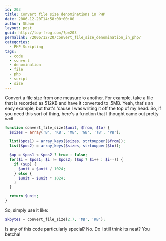 ```yaml
---
id: 203
title: Convert file size denominations in PHP
date: 2006-12-20T14:58:00+00:00
author: Shawn
layout: post
guid: http://top-frog.com/?p=203
permalink: /2006/12/20/convert_file_size_denomination_in_php/
categories:
  - PHP Scripting
tags:
  - code
  - convert
  - denomination
  - file
  - php
  - script
  - size
---
```

Convert a file size from one measure to another. For example, take a file that is recorded as 512KB and have it converted to .5MB. Yeah, that's an easy example, but that's 'cause I was writing it off the top of my head. So, if you need this sort of thing, here's a function that I thought came out pretty well.



``` php
function convert_file_size($unit, $from, $to) {
  $sizes = array('B', 'KB', 'MB', 'GB', 'TB', 'PB');

  list($pos1) = array_keys($sizes, strtoupper($from));
  list($pos2) = array_keys($sizes, strtoupper($to));

  $up = $pos1 < $pos2 ? true : false;
  for($i = $pos1; $i != $pos2; ($up ? $i++ : $i--)) {
    if ($up) { 
      $unit = $unit / 1024; 
    } else { 
      $unit = $unit * 1024; 
    }
  }

  return $unit;
}
```

So, simply use it like:

``` php
$kbytes = convert_file_size(2.7, 'MB', 'KB');
```

Is any of this code particularly special? No. Do I still think its neat? You betcha!